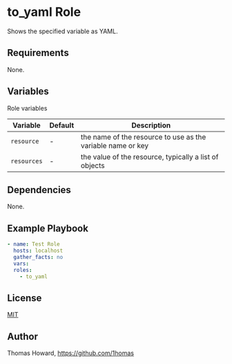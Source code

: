 # to_yaml Role

Shows the specified variable as YAML.

## Requirements

None.

## Variables

Role variables

| Variable    | Default | Description |
| ----------- | ------- | ----------- |
| `resource`  | -       | the name of the resource to use as the variable name or key |
| `resources` | -       | the value of the resource, typically a list of objects |

## Dependencies

None.

## Example Playbook

```yaml
- name: Test Role
  hosts: localhost
  gather_facts: no
  vars:
  roles:
    - to_yaml
```

## License

[MIT](https://mit-license.org/)

## Author

Thomas Howard, <https://github.com/1homas>
